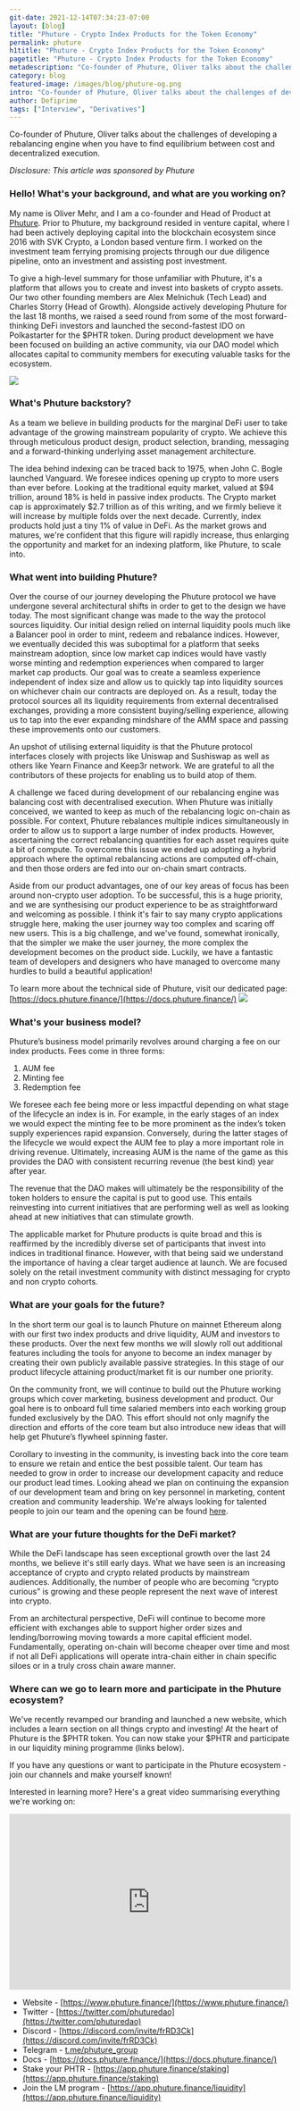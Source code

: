 ```yaml
---
git-date: 2021-12-14T07:34:23-07:00
layout: [blog]
title: "Phuture - Crypto Index Products for the Token Economy"
permalink: phuture
h1title: "Phuture - Crypto Index Products for the Token Economy"
pagetitle: "Phuture - Crypto Index Products for the Token Economy"
metadescription: "Co-founder of Phuture, Oliver talks about the challenges of developing a rebalancing engine when you have to find equilibrium between cost and decentralized execution"
category: blog
featured-image: /images/blog/phuture-og.png
intro: "Co-founder of Phuture, Oliver talks about the challenges of developing a rebalancing engine when you have to find equilibrium between cost and decentralized execution"
author: Defiprime
tags: ["Interview", "Derivatives"]
---
```


Co-founder of Phuture, Oliver talks about the challenges of developing a rebalancing engine when you have to find equilibrium between cost and decentralized execution.

_Disclosure: This article was sponsored by Phuture_

### Hello! What's your background, and what are you working on?

My name is Oliver Mehr, and I am a co-founder and Head of Product at [Phuture](https://www.phuture.finance/). Prior to Phuture, my background resided in venture capital, where I had been actively deploying capital into the blockchain ecosystem since 2016 with SVK Crypto, a London based venture firm. I worked on the investment team ferrying promising projects through our due diligence pipeline, onto an investment and assisting post investment.

To give a high-level summary for those unfamiliar with Phuture, it's a platform that allows you to create and invest into baskets of crypto assets. Our two other founding members are Alex Melnichuk (Tech Lead) and Charles Storry (Head of Growth). Alongside actively developing Phuture for the last 18 months, we raised a seed round from some of the most forward-thinking DeFi investors and launched the second-fastest IDO on Polkastarter for the \$PHTR token. During product development we have been focused on building an active community, via our DAO model which allocates capital to community members for executing valuable tasks for the ecosystem.

![](/images/blog/Phuture.png)

### What's Phuture backstory?

As a team we believe in building products for the marginal DeFi user to take advantage of the growing mainstream popularity of crypto. We achieve this through meticulous product design, product selection, branding, messaging and a forward-thinking underlying asset management architecture.

The idea behind indexing can be traced back to 1975, when John C. Bogle launched Vanguard. We foresee indices opening up crypto to more users than ever before. Looking at the traditional equity market, valued at $94 trillion, around 18% is held in passive index products. The Crypto market cap is approximately $2.7 trillion as of this writing, and we firmly believe it will increase by multiple folds over the next decade. Currently, index products hold just a tiny 1% of value in DeFi. As the market grows and matures, we're confident that this figure will rapidly increase, thus enlarging the opportunity and market for an indexing platform, like Phuture, to scale into.

### What went into building Phuture?

Over the course of our journey developing the Phuture protocol we have undergone several architectural shifts in order to get to the design we have today. The most significant change was made to the way the protocol sources liquidity. Our initial design relied on internal liquidity pools much like a Balancer pool in order to mint, redeem and rebalance indices. However, we eventually decided this was suboptimal for a platform that seeks mainstream adoption, since low market cap indices would have vastly worse minting and redemption experiences when compared to larger market cap products. Our goal was to create a seamless experience independent of index size and allow us to quickly tap into liquidity sources on whichever chain our contracts are deployed on. As a result, today the protocol sources all its liquidity requirements from external decentralised exchanges, providing a more consistent buying/selling experience, allowing us to tap into the ever expanding mindshare of the AMM space and passing these improvements onto our customers.

An upshot of utilising external liquidity is that the Phuture protocol interfaces closely with projects like Uniswap and Sushiswap as well as others like Yearn Finance and Keep3r network. We are grateful to all the contributors of these projects for enabling us to build atop of them.

A challenge we faced during development of our rebalancing engine was balancing cost with decentralised execution. When Phuture was initially conceived, we wanted to keep as much of the rebalancing logic on-chain as possible. For context, Phuture rebalances multiple indices simultaneously in order to allow us to support a large number of index products. However, ascertaining the correct rebalancing quantities for each asset requires quite a bit of compute. To overcome this issue we ended up adopting a hybrid approach where the optimal rebalancing actions are computed off-chain, and then those orders are fed into our on-chain smart contracts.

Aside from our product advantages, one of our key areas of focus has been around non-crypto user adoption. To be successful, this is a huge priority, and we are synthesising our product experience to be as straightforward and welcoming as possible. I think it's fair to say many crypto applications struggle here, making the user journey way too complex and scaring off new users. This is a big challenge, and we've found, somewhat ironically, that the simpler we make the user journey, the more complex the development becomes on the product side. Luckily, we have a fantastic team of developers and designers who have managed to overcome many hurdles to build a beautiful application!

To learn more about the technical side of Phuture, visit our dedicated page: [https://docs.phuture.finance/](https://docs.phuture.finance/)
![](/images/blog/Group-279.png)

### What's your business model?

Phuture’s business model primarily revolves around charging a fee on our index products. Fees come in three forms:

1. AUM fee
2. Minting fee
3. Redemption fee

We foresee each fee being more or less impactful depending on what stage of the lifecycle an index is in. For example, in the early stages of an index we would expect the minting fee to be more prominent as the index’s token supply experiences rapid expansion. Conversely, during the latter stages of the lifecycle we would expect the AUM fee to play a more important role in driving revenue. Ultimately, increasing AUM is the name of the game as this provides the DAO with consistent recurring revenue (the best kind) year after year.

The revenue that the DAO makes will ultimately be the responsibility of the token holders to ensure the capital is put to good use. This entails reinvesting into current initiatives that are performing well as well as looking ahead at new initiatives that can stimulate growth.

The applicable market for Phuture products is quite broad and this is reaffirmed by the incredibly diverse set of participants that invest into indices in traditional finance. However, with that being said we understand the importance of having a clear target audience at launch. We are focused solely on the retail investment community with distinct messaging for crypto and non crypto cohorts.

### What are your goals for the future?

In the short term our goal is to launch Phuture on mainnet Ethereum along with our first two index products and drive liquidity, AUM and investors to these products. Over the next few months we will slowly roll out additional features including the tools for anyone to become an index manager by creating their own publicly available passive strategies. In this stage of our product lifecycle attaining product/market fit is our number one priority.

On the community front, we will continue to build out the Phuture working groups which cover marketing, business development and product. Our goal here is to onboard full time salaried members into each working group funded exclusively by the DAO. This effort should not only magnify the direction and efforts of the core team but also introduce new ideas that will help get Phuture’s flywheel spinning faster.

Corollary to investing in the community, is investing back into the core team to ensure we retain and entice the best possible talent. Our team has needed to grow in order to increase our development capacity and reduce our product lead times. Looking ahead we plan on continuing the expansion of our development team and bring on key personnel in marketing, content creation and community leadership. We're always looking for talented people to join our team and the opening can be found [here](https://angel.co/company/phuture-labs/jobs).

### What are your future thoughts for the DeFi market?

While the DeFi landscape has seen exceptional growth over the last 24 months, we believe it's still early days. What we have seen is an increasing acceptance of crypto and crypto related products by mainstream audiences. Additionally, the number of people who are becoming “crypto curious” is growing and these people represent the next wave of interest into crypto.

From an architectural perspective, DeFi will continue to become more efficient with exchanges able to support higher order sizes and lending/borrowing moving towards a more capital efficient model. Fundamentally, operating on-chain will become cheaper over time and most if not all DeFi applications will operate intra-chain either in chain specific siloes or in a truly cross chain aware manner.

### Where can we go to learn more and participate in the Phuture ecosystem?

We've recently revamped our branding and launched a new website, which includes a learn section on all things crypto and investing! At the heart of Phuture is the $PHTR token. You can now stake your $PHTR and participate in our liquidity mining programme (links below).

If you have any questions or want to participate in the Phuture ecosystem - join our channels and make yourself known!

Interested in learning more? Here's a great video summarising everything we're working on:

<iframe width="100%" height="315" src="https://www.youtube.com/embed/nze--YZPKFw" title="YouTube video player" frameborder="0" allow="accelerometer; autoplay; clipboard-write; encrypted-media; gyroscope; picture-in-picture" allowfullscreen></iframe>

- Website - [https://www.phuture.finance/](https://www.phuture.finance/)
- Twitter - [https://twitter.com/phuturedao](https://twitter.com/phuturedao)
- Discord - [https://discord.com/invite/frRD3Ck](https://discord.com/invite/frRD3Ck)
- Telegram - [t.me/phuture_group](http://t.me/phuture_group)
- Docs - [https://docs.phuture.finance/](https://docs.phuture.finance/)
- Stake your PHTR - [https://app.phuture.finance/staking](https://app.phuture.finance/staking)
- Join the LM program - [https://app.phuture.finance/liquidity](https://app.phuture.finance/liquidity)
